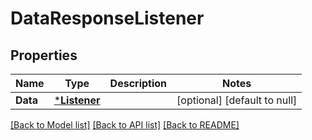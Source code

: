 # DataResponseListener

## Properties
Name | Type | Description | Notes
------------ | ------------- | ------------- | -------------
**Data** | [***Listener**](Listener.md) |  | [optional] [default to null]

[[Back to Model list]](../README.md#documentation-for-models) [[Back to API list]](../README.md#documentation-for-api-endpoints) [[Back to README]](../README.md)


